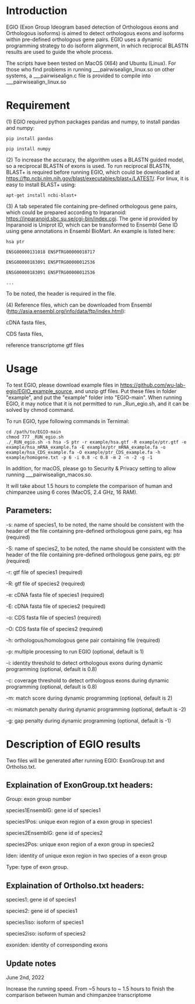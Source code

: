 # Introduction

EGIO (Exon Group Ideogram based detection of Orthologous exons and Orthologous isoforms) is aimed to detect orthologous exons and isoforms within pre-defined orthologous gene pairs. EGIO uses a dynamic programming strategy to do isoform alignment, in which  reciprocal BLASTN results are used to guide the whole process. 

The scripts have been tested on MacOS (X64) and Ubuntu (Linux). For those who find problems in running ___pairwisealign_linux.so on other systems, a ___pairwisealign.c file is provided to compile into ___pairwisealign_linux.so

# Requirement
(1) EGIO required python packages pandas and numpy, to install pandas and numpy:

    pip install pandas
  
    pip install numpy


(2) To increase the accuracy, the algorithm uses a BLASTN guided model, so a reciprocal BLASTN of exons is used. To run reciprocal BLASTN, BLAST+ is required before running EGIO, which could be downloaded at https://ftp.ncbi.nlm.nih.gov/blast/executables/blast+/LATEST/. For linux, it is easy to install BLAST+ using:

    apt-get install ncbi-blast+


(3) A tab seperated file containing pre-defined orthologous gene pairs, which could be prepared according to Inparanoid: https://inparanoid.sbc.su.se/cgi-bin/index.cgi. The gene id provided by Inparanoid is Uniprot ID, which can be transformed to Ensembl Gene ID using gene annotations in Ensembl BioMart. An example is listed here:

    hsa	ptr
  
    ENSG00000131018	ENSPTRG00000018717
  
    ENSG00000183091	ENSPTRG00000012536
  
    ENSG00000183091	ENSPTRG00000012536
  
    ... 

To be noted, the header is required in the file.


(4) Reference files, which can be downloaded from Ensembl (http://asia.ensembl.org/info/data/ftp/index.html):

  cDNA fasta files,
  
  CDS fasta files,
  
  reference transcriptome gtf files
  
  
# Usage
To test EGIO, please download example files in https://github.com/wu-lab-egio/EGIO_example_source, and unzip gtf files. Put these files in folder "example", and put the "example" folder into "EGIO-main". When running EGIO, it may notice that it is not permitted to run _Run_egio.sh, and it can be solved by chmod command.

To run EGIO, type following commands in Ternimal:


    cd /path/to/EGIO-main
    chmod 777 _RUN_egio.sh
    ./_RUN_egio.sh -s hsa -S ptr -r example/hsa.gtf -R example/ptr.gtf -e example/hsa_mRNA_example.fa -E example/ptr_mRNA_example.fa -o example/hsa_CDS_example.fa -O example/ptr_CDS_example.fa -h example/homogene.txt -p 6 -i 0.8 -c 0.8 -m 2 -n -2 -g -1

In addition, for macOS, please go to Security & Privacy setting to allow running ___pairwisealign_macos.so.

It will take about 1.5 hours to complete the comparison of human and chimpanzee using 6 cores (MacOS, 2.4 GHz, 16 RAM).

## Parameters:

-s: name of species1, to be noted, the name should be consistent with the header of the file containing pre-defined orthologous gene pairs, eg: hsa (required)

-S: name of species2, to be noted, the name should be consistent with the header of the file containing pre-defined orthologous gene pairs, eg: ptr (required)

-r: gtf file of species1 (required)

-R: gtf file of species2 (required)

-e: cDNA fasta file of species1 (required)

-E: cDNA fasta file of species2 (required)

-o: CDS fasta file of species1 (required)

-O: CDS fasta file of species2 (required)

-h: orthologous/homologous gene pair containing file (required)


-p: multiple processing to run EGIO (optional, default is 1)

-i: identity threshold to detect orthologous exons during dynamic programming (optional, default is 0.8)

-c: coverage threshold to detect orthologous exons during dynamic programming (optional, default is 0.8)

-m: match score during dynamic programming (optional, default is 2)

-n: mismatch penalty during dynamic programming (optional, default is -2)

-g: gap penalty during dynamic programming (optional, default is -1)


# Description of EGIO results

Two files will be generated after running EGIO: ExonGroup.txt and OrthoIso.txt.

## Explaination of ExonGroup.txt headers:

Group: exon group number

species1EnsemblG: gene id of species1

species1Pos: unique exon region of a exon group in species1

species2EnsemblG: gene id of species2

species2Pos: unique exon region of a exon group in species2

Iden: identity of unique exon region in two species of a exon group

Type: type of exon group.


## Explaination of OrthoIso.txt headers:

species1: gene id of species1

species2: gene id of species1

species1iso: isoform of species1

species2iso: isoform of species2

exoniden: identity of corresponding exons

## Update notes
June 2nd, 2022

Increase the running speed. From ~5 hours to ~ 1.5 hours to finish the comparison between human and chimpanzee transcriptome
